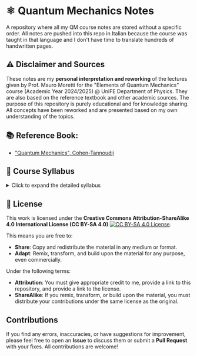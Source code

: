 # ⚛️ Quantum Mechanics Notes
A repository where all my QM course notes are stored without a specific order.
All notes are pushed into this repo in Italian because the course was taught in that language and I don't have time to translate hundreds of handwritten pages. 

## ⚠️ Disclaimer and Sources
These notes are my **personal interpretation and reworking** of the lectures given by Prof. Mauro Moretti for the "Elements of Quantum Mechanics" course (Academic Year 2024/2025) @ UniFE Department of Physics. They are also based on the reference textbook and other academic sources. The purpose of this repository is purely educational and for knowledge sharing. All concepts have been reworked and are presented based on my own understanding of the topics.

## 📚 Reference Book:
- ["Quantum Mechanics", Cohen-Tannoudji](https://www.amazon.com/Quantum-Mechanics-Claude-Cohen-Tannoudji/dp/3527345531)
## 📄 Course Syllabus
<details>
  <summary>Click to expand the detailed syllabus</summary>
  
  ### 1.
  - Double-slit experiment.
  - Hilbert spaces and bra-ket notation.
  - Measurements and observables.
  - Translations and the momentum operator.
  - Fundamental commutation relations.
  - Heisenberg's uncertainty principle.
  - The quantum harmonic oscillator.

  ### 2.
  - Time evolution and the Schrödinger equation.
  - The free particle.
  - Potential steps and wells.
  - The Heisenberg picture.

  ### 3.
  - Rotation group, spin, and angular momentum.
  - Quantization of angular momentum.
  - Orbital angular momentum, spherical harmonics, and central potentials.
  - The Coulomb potential.
  - Composition of angular momenta and Clebsch-Gordan coefficients.
  - Wigner-Eckart theorem.
  - Spin.
  - Time-independent perturbation theory.
  - Hamiltonian of a charged particle interacting with the electromagnetic field.
  - Gauge invariance.
  - The Stark effect, Zeeman/Paschen-Back effect, and fine structure of the hydrogen atom (discussed as examples in exercise sessions).
</details>

## 📝 License

This work is licensed under the **Creative Commons Attribution-ShareAlike 4.0 International License (CC BY-SA 4.0)** [![CC BY-SA 4.0 License](https://i.creativecommons.org/l/by-sa/4.0/88x31.png)](https://creativecommons.org/licenses/by-sa/4.0/).

This means you are free to:
*   **Share**: Copy and redistribute the material in any medium or format.
*   **Adapt**: Remix, transform, and build upon the material for any purpose, even commercially.

Under the following terms:
*   **Attribution**: You must give appropriate credit to me, provide a link to this repository, and provide a link to the license.
*   **ShareAlike**: If you remix, transform, or build upon the material, you must distribute your contributions under the same license as the original.

## Contributions
If you find any errors, inaccuracies, or have suggestions for improvement, please feel free to open an **Issue** to discuss them or submit a **Pull Request** with your fixes. All contributions are welcome!
